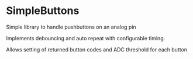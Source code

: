 # SimpleButtons

Simple library to handle pushbuttons on an analog pin

Implements debouncing and auto repeat with configurable timing.

Allows setting of returned button codes and ADC threshold for each button
